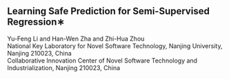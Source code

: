 ## Learning Safe Prediction for Semi-Supervised Regression∗

Yu-Feng Li and Han-Wen Zha and Zhi-Hua Zhou  
​	National Key Laboratory for Novel Software Technology, Nanjing University, Nanjing 210023, China  
​	Collaborative Innovation Center of Novel Software Technology and    		Industrialization, Nanjing 210023, China  

